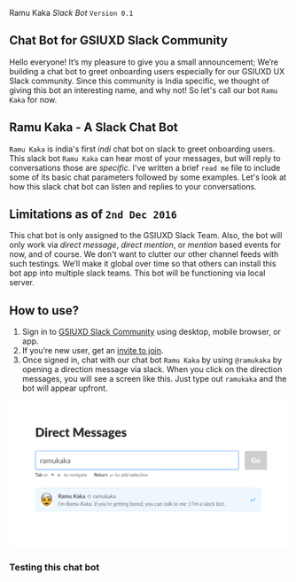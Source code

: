 Ramu Kaka *Slack Bot* `Version 0.1`

## Chat Bot for GSIUXD Slack Community

Hello everyone! It’s my pleasure to give you a small announcement; We’re building a chat bot to greet onboarding users especially for our GSIUXD UX Slack community. Since this community is India specific, we thought of giving this bot an interesting name, and why not! So let's call our bot `Ramu Kaka` for now. 


## Ramu Kaka - A Slack Chat Bot

`Ramu Kaka` is india's first _indi_ chat bot on slack to greet onboarding users. This slack bot `Ramu Kaka` can hear most of your messages, but will reply to conversations those are _specific_. I've written a brief `read me` file to include some of its basic chat parameters followed by some examples. Let's look at how this slack chat bot can listen and replies to your conversations. 

## Limitations as of `2nd Dec 2016`

This chat bot is only assigned to the GSIUXD Slack Team. Also, the bot will only work via _direct message_, _direct mention_, or _mention_ based events for now, and of course. We don't want to clutter our other channel feeds with such testings. We’ll make it global over time so that others can install this bot app into multiple slack teams. This bot will be functioning via local server. 

## How to use?

1. Sign in to [GSIUXD Slack Community](https://getstartedinuxdesign.slack.com/) using desktop, mobile browser, or app.
2. If you’re new user, get an [invite to join](https://gsiuxd.herokuapp.com/). 
3. Once signed in, chat with our chat bot `Ramu Kaka` by using `@ramukaka` by opening a direction message via slack. When you click on the direction messages, you will see a screen like this. Just type out `ramukaka` and the bot will appear upfront. 

![Slack Direct Message](https://github.com/abinashmohanty/slack-chat-bot/blob/master/img/ramu-kaka.png)
  

### Testing this chat bot



